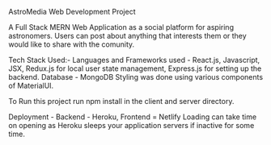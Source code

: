 AstroMedia Web Development Project

A Full Stack MERN Web Application as a social platform for aspiring astronomers. Users can post about anything that interests them or they would
like to share with the comunity. 

Tech Stack Used:-
Languages and Frameworks used - React.js, Javascript, JSX, Redux.js for local user state management, Express.js for setting up the backend.
Database - MongoDB
Styling was done using various components of MaterialUI.

To Run this project run npm install in the client and server directory.

Deployment - Backend - Heroku, Frontend = Netlify
Loading can take time on opening as Heroku sleeps your application servers if inactive for some time.
